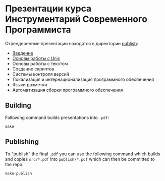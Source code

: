 # Презентации курса Инструментарий Современного Программиста

Отрендеренные презентации находятся в директории [publish](publish):

- [Введение](publish/intro.pdf?raw=true)
- [Основы работы с Unix](publish/unix.pdf?raw=true)
- Основы работы с текстом
- Создание скриптов
- Системы контроля версий
- Локализация и интернационализация программного обеспечения
- Языки разметки
- Автоматизация сборки программного обеспечения

<!-- TODO
- [Основы работы с текстом](publish/text.pdf?raw=true)
- [Создание скриптов](publish/bash.pdf?raw=true)
- [Системы контроля версий](publish/git.pdf?raw=true)
- [Локализация и интернационализация программного обеспечения](publish/encoding.pdf?raw=true)
- [Языки разметки](publish/markup.pdf?raw=true)
- [Автоматизация сборки программного обеспечения](publish/automation.pdf?raw=true)
-->

## Building

Following command builds presentations into `.pdf`:

```
make
```

## Publishing

To "publish" the final `.pdf` you can use the following command which builds and copies `src/*.pdf` into `publish/*.pdf`
which can then be committed to the repo:

```
make publish
```
